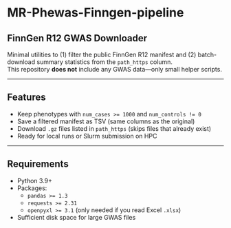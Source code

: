# MR-Phewas-Finngen-pipeline
## FinnGen R12 GWAS Downloader 

Minimal utilities to 
(1) filter the public FinnGen R12 manifest and (2) batch-download summary statistics from the `path_https` column.  
This repository **does not** include any GWAS data—only small helper scripts.

---

## Features
- Keep phenotypes with `num_cases >= 1000` and `num_controls != 0`
- Save a filtered manifest as TSV (same columns as the original)
- Download `.gz` files listed in `path_https` (skips files that already exist)
- Ready for local runs or Slurm submission on HPC

---

## Requirements
- Python 3.9+
- Packages:
  - `pandas >= 1.3`
  - `requests >= 2.31`
  - `openpyxl >= 3.1` (only needed if you read Excel `.xlsx`)
- Sufficient disk space for large GWAS files
